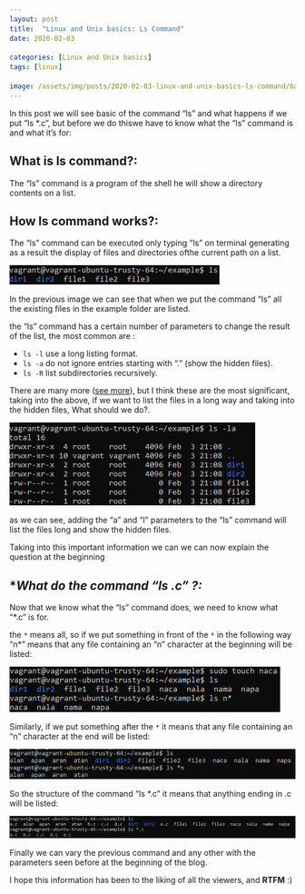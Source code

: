 ```yaml
---
layout: post    
title:  "Linux and Unix basics: Ls Command"
date: 2020-02-03

categories: [Linux and Unix basics]
tags: [linux]

image: /assets/img/posts/2020-02-03-linux-and-unix-basics-ls-command/banner.png
---
```


In this post we will see basic of the command “ls” and what happens if we put “ls *.c”, but before we do thiswe have to know what the “ls” command is and what it’s for:

## **What is ls command?:**

The “ls” command is a program of the shell he will show a directory contents on a list.

## **How ls command works?:**

The “ls” command can be executed only typing “ls” on terminal generating as a result the display of files and directories ofthe current path on a list.

<div align="left">
    <img alt="example1" src="/assets/img/posts/2020-02-03-linux-and-unix-basics-ls-command/example1.png">
</div>

In the previous image we can see that when we put the command “ls” all the existing files in the example folder are listed.

the “ls” command has a certain number of parameters to change the result of the list, the most common are :

- `ls -l` use a long listing format.
- `ls -a` do not ignore entries starting with “.” (show the hidden files).
- `ls -R` list subdirectories recursively.

There are many more ([see more](https://ibb.co/C8HJ05d)), but I think these are the most significant, taking into the above, if we want to list the files in a long way and taking into the hidden files, What should we do?.

<div align="left">
    <img alt="example2" src="/assets/img/posts/2020-02-03-linux-and-unix-basics-ls-command/example2.png">
</div>

as we can see, adding the “a” and “l” parameters to the “ls” command will list the files long and show the hidden files.

Taking into this important information we can we can now explain the question at the beginning

## **What do the command “ls *.c” ?:**

Now that we know what the “ls” command does, we need to know what “*.c” is for.

the `*` means all, so if we put something in front of the `*` in the following way “n*” means that any file containing an “n” character at the beginning will be listed:

<div align="left">
    <img alt="example3" src="/assets/img/posts/2020-02-03-linux-and-unix-basics-ls-command/example3.png">
</div>

Similarly, if we put something after the `*` it means that any file containing an “n” character at the end will be listed:

<div align="left">
    <img alt="example4" src="/assets/img/posts/2020-02-03-linux-and-unix-basics-ls-command/example4.png">
</div>

So the structure of the command “ls *.c” it means that anything ending in .c will be listed:

<div align="left">
    <img alt="example5" src="/assets/img/posts/2020-02-03-linux-and-unix-basics-ls-command/example5.png">
</div>

Finally we can vary the previous command and any other with the parameters seen before at the beginning of the blog.

I hope this information has been to the liking of all the viewers, and **RTFM** :)
